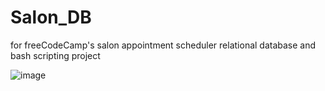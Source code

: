 # Salon_DB
for freeCodeCamp's salon appointment scheduler relational database and bash scripting project

![image](https://user-images.githubusercontent.com/10363122/215286287-d49c8f3d-b4e5-4c35-b69b-13fb769450c6.png)

